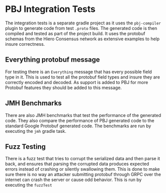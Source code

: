 # PBJ Integration Tests

The integration tests is a separate gradle project as it uses the `pbj-compiler` plugin to generate code from
test `.proto` files. The generated code is then compiled and tested as part of the project build. It uses the protobuf
schemas from the Hiero Consensus network as extensive examples to help insure correctness.

## Everything protobuf message

For testing there is an `Everything` message that has every possible field type in it. This is used to test all the
protobuf field types and insure they are correctly encoded and decoded. As support is added to PBJ for more Protobuf
features they should be added to this message.

## JMH Benchmarks

There are also JMH benchmarks that test the performance of the generated code. They also compare the performance of PBJ
generated code to the standard Google Protobuf generated code. The benchmarks are run by executing the `jmh` gradle task.

## Fuzz Testing

There is a fuzz test that tries to corrupt the serialized data and then parse it back, and ensures that parsing the
corrupted data produces expected errors instead of crashing or silently swallowing them. This is done to make sure there
is no way an attacker submitting protobuf through GRPC over the internet can crash the server or cause odd behavior.
This is run by executing the `fuzzTest`
